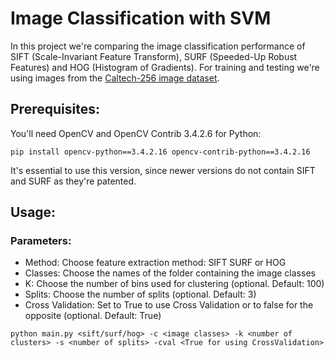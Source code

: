 # Image Classification with SVM

In this project we're comparing the image classification performance of SIFT (Scale-Invariant Feature Transform), SURF (Speeded-Up Robust Features) and HOG (Histogram of Gradients). For training and testing we're using images from the [Caltech-256 image dataset](http://www.vision.caltech.edu/Image_Datasets/Caltech256/).

## Prerequisites:
You'll need OpenCV and OpenCV Contrib 3.4.2.6 for Python:

```
pip install opencv-python==3.4.2.16 opencv-contrib-python==3.4.2.16
```

It's essential to use this version, since newer versions do not contain SIFT and SURF as they're patented.

## Usage:
### Parameters:
- Method: Choose feature extraction method: SIFT SURF or HOG
- Classes: Choose the names of the folder containing the image classes
- K: Choose the number of bins used for clustering (optional. Default: 100)
- Splits: Choose the number of splits (optional. Default: 3)
- Cross Validation: Set to True to use Cross Validation or to false for the opposite (optional. Default: True)
```
python main.py <sift/surf/hog> -c <image classes> -k <number of clusters> -s <number of splits> -cval <True for using CrossValidation>
```
